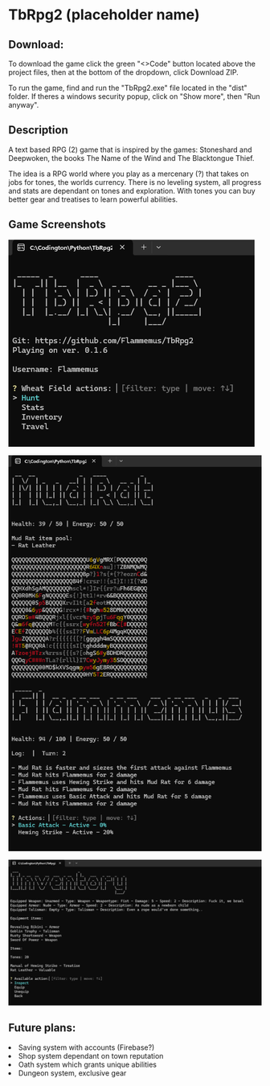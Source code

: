 <h1>TbRpg2 (placeholder name)</h1>

## Download:

To download the game click the green "<>Code" button located above the project files, then at the bottom of the dropdown, click Download ZIP.

To run the game, find and run the "TbRpg2.exe" file located in the "dist" folder. If theres a windows security popup, click on "Show more", then "Run anyway".

## Description

A text based RPG (2) game that is inspired by the games: Stoneshard and Deepwoken, the books The Name of the Wind and The Blacktongue Thief.

The idea is a RPG world where you play as a mercenary (?) that takes on jobs for tones, the worlds currency. There is no leveling system, all progress and stats are dependant on tones and exploration. With tones you can buy better gear and treatises to learn powerful abilities.

## Game Screenshots

![Intro Screen](./readmeSC/introScreen.png)

![Battle Screen](./readmeSC/battleScreen.png)

![Inventory Screen](./readmeSC/inventoryScreen.png)


## Future plans:
<li>Saving system with accounts (Firebase?)</li>
<li>Shop system dependant on town reputation</li>
<li>Oath system which grants unique abilities</li>
<li>Dungeon system, exclusive gear</li>
